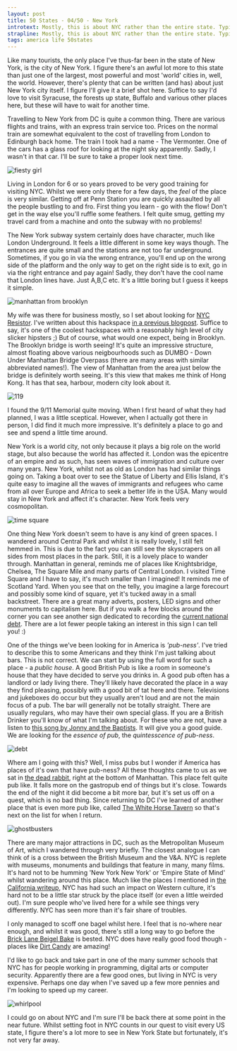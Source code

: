 ```yaml
---
layout: post
title: 50 States - 04/50 - New York
introtext: Mostly, this is about NYC rather than the entire state. Typical tourist right? But nevertheless, there's a lot to the Big Apple.
strapline: Mostly, this is about NYC rather than the entire state. Typical tourist right? But nevertheless, there's a lot to the Big Apple. 
tags: america life 50states
---
```


Like many tourists, the only place I've thus-far been in the state of New York, is the city of New York. I figure there's an awful lot more to this state than just one of the largest, most powerful and most 'world' cities in, well, the world. However, there's plenty that can be written (and has) about just New York city itself. I figure I'll give it a brief shot here. Suffice to say I'd love to visit Syracuse, the forests up state, Buffalo and various other places here, but these will have to wait for another time.

Travelling to New York from DC is quite a common thing. There are various flights and trains, with an express train service too. Prices on the normal train are somewhat equivalent to the cost of travelling from London to Edinburgh back home. The train I took had a name - The Vermonter. One of the cars has a glass roof for looking at the night sky apparently. Sadly, I wasn't in that car. I'll be sure to take a proper look next time.

![fiesty girl](https://c1.staticflickr.com/5/4216/34583337283_50834ffa45.jpg)

Living in London for 6 or so years proved to be very good training for visiting NYC. Whilst we were only there for a few days, the *feel* of the place is very similar. Getting off at Penn Station you are quickly assaulted by all the people bustling to and fro. First thing you learn - go with the flow! Don't get in the way else you'll ruffle some feathers. I felt quite smug, getting my travel card from a machine and onto the subway with no problems! 

The New York subway system certainly does have character, much like London Underground. It feels a little different in some key ways though. The entrances are quite small and the stations are not too far underground. Sometimes, if you go in via the wrong entrance, you'll end up on the wrong side of the platform and the only way to get on the right side is to exit, go in via the right entrance and pay again! Sadly, they don't have the cool name that London lines have. Just A,B,C etc. It's a little boring but I guess it keeps it simple.

![manhattan from brooklyn](https://c1.staticflickr.com/5/4214/34583441673_85e271bcdc.jpg)

My wife was there for business mostly, so I set about looking for [NYC Resistor](https://www.nycresistor.com/). I've written about this hackspace [in a previous blogpost](https://www.section9.co.uk/posts/2017-07-09-East-Coast-Hackspaces.html). Suffice to say, it's one of the coolest hackspaces with a reasonably high level of city slicker hipsters ;) But of course, what would one expect, being in Brooklyn. The Brooklyn bridge is worth seeing! It's quite an impressive structure, almost floating above various neigbourhoods such as DUMBO - Down Under Manhattan Bridge Overpass (there are many areas with similar abbreviated names!). The view of Manhattan from the area just below the bridge is definitely worth seeing. It's this view that makes me think of Hong Kong. It has that sea, harbour, modern city look about it.

![119](https://c1.staticflickr.com/5/4251/34550217884_4c94b6a1c9.jpg)

I found the 9/11 Memorial quite moving. When I first heard of what they had planned, I was a little sceptical. However, when I actually got there in person, I did find it much more impressive. It's definitely a place to go and see and spend a little time around.

New York is a world city, not only because it plays a big role on the world stage, but also because the world has affected it. London was the epicentre of an empire and as such, has seen waves of immigration and culture over many years. New York, whilst not as old as London has had similar things going on. Taking a boat over to see the Statue of Liberty and Ellis Island, it's quite easy to imagine all the waves of immigrants and refugees who came from all over Europe and Africa to seek a better life in the USA. Many would stay in New York and affect it's character. New York feels very cosmopolitan.

![time square](https://c1.staticflickr.com/5/4253/35392971255_80c59e20db.jpg)

One thing New York doesn't seem to have is any kind of green spaces. I wandered around Central Park and whilst it is really lovely, I still felt hemmed in. This is due to the fact you can still see the skyscrapers on all sides from most places in the park. Still, it is a lovely place to wander through. Manhattan in general, reminds me of places like Knightsbridge, Chelsea, The Square Mile and many parts of Central London. I visited Time Square and I have to say, it's much smaller than I imagined! It reminds me of Scotland Yard. When you see that on the telly, you imagine a large forecourt and possibly some kind of square, yet it's tucked away in a small backstreet. There are a great many adverts, posters, LED signs and other monuments to capitalism here. But if you walk a few blocks around the corner you can see another sign dedicated to recording the [current national debt](http://www.usdebtclock.org/). There are a lot fewer people taking an interest in this sign I can tell you! :)

One of the things we've been looking for in America is *'pub-ness'*. I've tried to describe this to some Americans and they think I'm just talking about bars. This is not correct. We can start by using the full word for such a place - a *public house*. A good British Pub is like a room in someone's house that they have decided to serve you drinks in. A good pub often has a landlord or lady living there. They'll likely have decorated the place in a way they find pleasing, possibly with a good bit of tat here and there. Televisions and jukeboxes do occur but they usually aren't loud and are not the main focus of a pub. The bar will generally not be totally straight. There are usually regulars, who may have their own special glass. If you are a British Drinker you'll know of what I'm talking about. For these who are not, have a listen to [this song by Jonny and the Baptists](). It will give you a good guide. We are looking for the *essence of pub*, the *quintesscence of pub-ness*.

![debt](https://c1.staticflickr.com/5/4425/36315992651_8ca0924ac5.jpg)

Where am I going with this? Well, I miss pubs but I wonder if America has places of it's own that have pub-ness? All these thoughts came to us as we sat in [the dead rabbit](https://www.deadrabbitnyc.com/), right at the bottom of Manhattan. This place felt quite pub like. It falls more on the gastropub end of things but it's close. Towards the end of the night it did become a bit more bar, but it's set us off on a quest, which is no bad thing. Since returning to DC I've learned of another place that is even more pub like, called [The White Horse Tavern](https://en.wikipedia.org/wiki/White_Horse_Tavern_(New_York_City)) so that's next on the list for when I return.

![ghostbusters](https://c1.staticflickr.com/5/4203/35353978516_4ded25291f.jpg)

There are many major attractions in DC, such as the Metropolitan Museum of Art, which I wandered through very briefly. The closest analogue I can think of is a cross between the British Museum and the V&A. NYC is replete with museums, monuments and buildings that feature in many, many films. It's hard not to be humming 'New York New York' or 'Empire State of Mind' whilst wandering around this place. Much like the places I mentioned in [the California writeup](https://www.section9.co.uk/posts/2017-06-29-50states-02-california.html), NYC has had such an impact on Western culture, it's hard not to be a little star struck by the place itself (or even a little weirded out). I'm sure people who've lived here for a while see things very differently. NYC has seen more than it's fair share of troubles.

I only managed to scoff one bagel whilst here. I feel that is no-where near enough, and whilst it was good, there's still a long way to go before the [Brick Lane Beigel Bake](https://www.timeout.com/london/restaurants/brick-lane-beigel-bake) is bested. NYC does have really good food though - places like [Dirt Candy](http://www.dirtcandynyc.com/) are amazing! 

I'd like to go back and take part in one of the many summer schools that NYC has for people working in programming, digital arts or computer security. Apparently there are a few good ones, but living in NYC is very expensive. Perhaps one day when I've saved up a few more pennies and I'm looking to speed up my career.

![whirlpool](https://c1.staticflickr.com/5/4275/34583432643_9b1c7663bc.jpg)

I could go on about NYC and I'm sure I'll be back there at some point in the near future. Whilst setting foot in NYC counts in our quest to visit every US state, I figure there's a lot more to see in New York State but fortunately, it's not very far away. 
